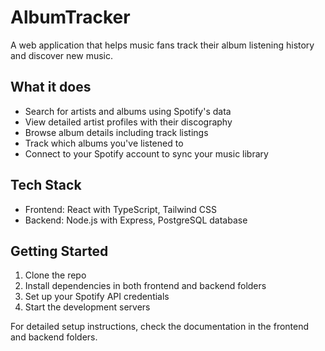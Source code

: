 # AlbumTracker

A web application that helps music fans track their album listening history and discover new music.

## What it does

- Search for artists and albums using Spotify's data
- View detailed artist profiles with their discography
- Browse album details including track listings
- Track which albums you've listened to
- Connect to your Spotify account to sync your music library

## Tech Stack

- Frontend: React with TypeScript, Tailwind CSS
- Backend: Node.js with Express, PostgreSQL database

## Getting Started

1. Clone the repo
2. Install dependencies in both frontend and backend folders
3. Set up your Spotify API credentials
4. Start the development servers

For detailed setup instructions, check the documentation in the frontend and backend folders.